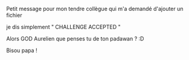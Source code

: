 Petit message pour mon tendre collègue qui m'a demandé d'ajouter un fichier

je dis simplement " CHALLENGE ACCEPTED " 

Alors GOD Aurelien que penses tu de ton padawan ? :D

Bisou papa !
